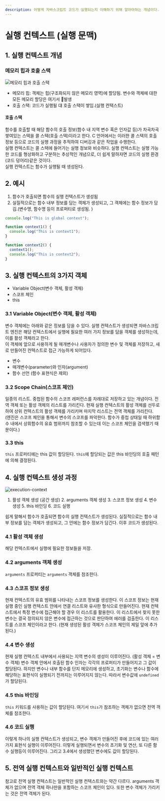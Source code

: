 ```yaml
---
description: 어떻게 자바스크립트 코드가 실행되는지 이해하기 위해 알아야하는 개념이다.
---
```


# 실행 컨텍스트 \(실행 문맥\)

## 1. 실행 컨텍스트 개념

### 메모리 힙과 호출 스택

![&#xBA54;&#xBAA8;&#xB9AC; &#xD799;&#xACFC; &#xD638;&#xCD9C; &#xC2A4;&#xD0DD;](https://developer.mozilla.org/files/4617/default.svg)

* 메모리 힙: 객체는 힙\(구조화되지 않은 메모리 영역\)에 할당됨. 변수와 객체에 대한 모든 메모리 할당은 여기서 발생
* 호출 스택: 코드가 실행될 댸 호출 스택이 쌓임.\(실행 컨택스트\)

#### 호출 스택

함수를 호출할 때 해당 함수의 호출 정보\(함수 내 지역 변수 혹은 인자값 등\)가 차곡차곡 쌓여있는 스택을 콜 스택\(호출 스택\)이라고 한다. C 언어에서는 이러한 콜 스택의 호출 정보 등으로 코드의 실행 과정을 추적하여 디버깅과 같은 작업을 수행한다.  
실행 컨텍스트는 콜 스택에 들어가는 실행 정보와 비슷하다. 실행 컨텍스트는 실행 가능한 코드를 형상화하고 구분하는 추상적인 개념으로, 더 쉽게 말하자면 코드의 실행 환경\(코드 덩어리\)같은 것이다.  
실행 컨텍스트는 함수가 실행될 때 생성된다.

## 2. 예시

1. 함수가 호출되면 함수의 실행 컨텍스트가 생성됨
2. 실질적으로는 함수 내부 정보를 담는 객체가 생성되고, 그 객체에는 함수 정보가 담김.\(변수명, 함수명 등이 프로퍼티로 생성됨. \)

```javascript
console.log("This is global context");

function context1() {
  console.log("This is context1");
}

function context2() {
  context1();
  console.log("This is context2");
}
```

## 3. 실행 컨텍스트의 3가지 객체

* Variable Object\(변수 객체, 활성 객체\)
* 스코프 체인
* this

### 3.1 Variable Object\(변수 객체, 활성 객체\)

변수 객체에는 아래와 같은 정보를 담을 수 있다. 실행 컨텍스트가 생성되면 자바스크립트 엔진은 해당 컨텍스트에서 실행에 필요한 여러 가지 정보를 담을 객체를 생성하는데, 이를 활성 객체라고 한다.  
이 객체에 앞으로 사용하게 될 매개변수나 사용자가 정의한 변수 및 객체를 저장하고, 새로 만들어진 컨텍스트로 접근 가능하게 되어있다.

* 변수
* 매개변수\(parameter\)와 인자\(argument\)
* 함수 선언 \(함수 표현식은 제외\)

### 3.2 Scope Chain\(스코프 체인\)

일종의 리스트. 중첩된 함수의 스코프 레퍼런스를 차례대로 저장하고 있는 개념이다. 전역 객체 또는 활성 객체의 리스트를 가리킨다. 현재 실행 컨텍스트의 활성 객체를 선두로 하여 상위 컨텍스트의 활성 객체를 가리키며 마지막 리스트는 전역 객체를 가리킨다.  
\(엔진은 스코프 체인을 통해서 변수의 스코프를 파악한다. 함수가 중첩 상태일 때 하위함수 내에서 상휘함수의 유효 범위까지 참조할 수 있는데 이는 스코프 체인을 검색했기 때문이다.\)

### 3.3 this

`this` 프로퍼티에는 this 값이 할당된다. `this`에 할당되는 값은 this 바인딩의 호출 패턴에 의해 결정된다.

## 4. 실행 컨텍스트 생성 과정

 

![execution-context](https://user-images.githubusercontent.com/16531837/44141222-71a427bc-a0b7-11e8-8b90-8257d70b2ffc.png)

1. 활성 객체 생성 \(공간 생성\) 2. arguments 객체 생성 3. 스코프 정보 생성 4. 변수 생성 5. this 바인딩 6. 코드 실행

쉽게 말해서 함수가 호출되면 함수의 실행 컨텍스트가 생성된다. 실질적으로는 함수 내부 정보를 담는 객체가 생성되고, 그 안에는 함수 정보가 담긴다. 이후 코드가 생성된다.

### 4.1 활성 객체 생성

해당 컨텍스트에서 실행에 필요한 정보들을 저장.

### 4.2 arguments 객체 생성

`arguments` 프로퍼티는 `arguments` 객체를 참조한다.

### 4.3 스코프 정보 생성

현재 컨텍스트의 유효 범위를 나타내는 스코프 정보를 생성한다. 이 스코프 정보는 현재 실행 중인 실행 컨텍스트 안에서 연결 리스트와 유사한 형식으로 만들어진다. 현재 컨텍스트에서 특정 변수에 접근해야 할 경우 이 리스트를 활용한다. 이 리스트에서 찾지 못한 변수는 결국 정의되지 않은 변수에 접근하는 것으로 판단하여 에러를 검출한다. 이 리스트를 스코프 체인이라고 한다. \(현재 생성된 활성 객체가 스코프 체인의 제일 앞에 추가된다.\)

### 4.4 변수 생성

현재 실행 컨텍스트 내부에서 사용되는 지역 변수의 생성이 이루어진다. \(활성 객체 = 변수 객체\) 변수 객체 안에서 호출된 함수 인자는 각각의 프로퍼티가 만들어지고 그 값이 할당된다. 하지만 변수나 내부 함수를 단지 메모리에 생성하고, 초기화는 변수나 함수에 해당하는 표현식이 실행되기 전까지는 이루어지지 않는다. 따라서 변수값에 `undefined`가 할당된다.

### 4.5 this 바인딩

`this` 키워드를 사용하는 값이 할당된다. 여기서 `this`가 참조하는 객체가 없으면 전역 객체를 참조한다.

### 4.6 코드 실행

이렇게 하나의 실행 컨텍스트가 생성되고, 변수 객체가 만들어진 후에 코드에 있는 여러 가지 표현식 실행이 이루어진다. 이렇게 실행되면서 변수의 초기화 및 연산, 또 다른 함수 실행등이 이루어진다. 그리고 3.4에서 생성했던 변수에도 값이 할당된다.

## 5. 전역 실행 컨텍스트와 일반적인 실행 컨텍스트

참고로 전역 실행 컨텍스트는 일반적인 실행 컨텍스트와는 약간 다르다. arguments 객체가 없으며 전역 객체 하나만을 포함하는 스코프 체인이 있다. 또한 변수 객체가 가리키는 것은 전역 객체가 된다.

